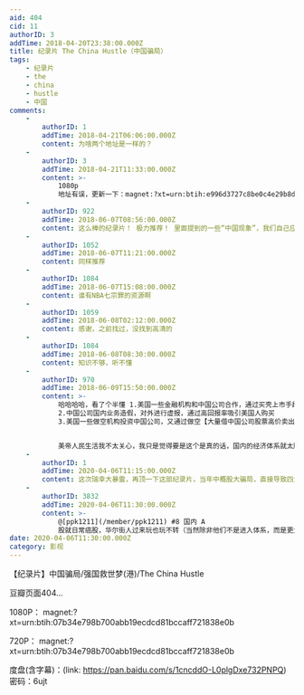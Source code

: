```yaml
---
aid: 404
cid: 11
authorID: 3
addTime: 2018-04-20T23:38:00.000Z
title: 纪录片 The China Hustle（中国骗局）
tags:
    - 纪录片
    - the
    - china
    - hustle
    - 中国
comments:
    -
        authorID: 1
        addTime: 2018-04-21T06:06:00.000Z
        content: 为啥两个地址是一样的？
    -
        authorID: 3
        addTime: 2018-04-21T11:33:00.000Z
        content: >-
            1080p
            地址有误，更新一下：magnet:?xt=urn:btih:e996d3727c8be0c4e29b8df90277a498f3d08bb3
    -
        authorID: 922
        addTime: 2018-06-07T08:56:00.000Z
        content: 这么棒的纪录片！ 极力推荐！ 里面提到的一些“中国现象”，我们自己应该更有体会吧
    -
        authorID: 1052
        addTime: 2018-06-07T11:21:00.000Z
        content: 同样推荐
    -
        authorID: 1084
        addTime: 2018-06-07T15:08:00.000Z
        content: 谁有NBA七宗罪的资源啊
    -
        authorID: 1059
        addTime: 2018-06-08T02:12:00.000Z
        content: 感谢，之前找过，没找到高清的
    -
        authorID: 1084
        addTime: 2018-06-08T08:30:00.000Z
        content: 知识不够，听不懂
    -
        authorID: 970
        addTime: 2018-06-09T15:50:00.000Z
        content: >-
            哈哈哈哈，看了个半懂 1.美国一些金融机构和中国公司合作，通过买壳上市手段使其进入美国股票市场，充当担保人的角色获得大量报酬。
            2.中国公司国内业务造假，对外进行虚报，通过高回报率吸引美国人购买
            3.美国一些做空机构投资中国公司，又通过做空【大量借中国公司股票高价卖出，然后发布调查报告证明中国公司存在业务造假问题，股票下跌，再低价买进归还。


            美帝人民生活我不太关心，我只是觉得要是这个是真的话，国内的经济体系就太脆弱了，什么都是坑蒙拐骗获得的……国内的股民也要小心啦啊。
    -
        authorID: 1
        addTime: 2020-04-06T11:15:00.000Z
        content: 这次瑞幸大暴雷，再顶一下这部纪录片，当年中概股大骗局，直接导致四大中国被严审半年，整个中概股冻结上市。
    -
        authorID: 3832
        addTime: 2020-04-06T11:30:00.000Z
        content: >-
            @[ppk1211](/member/ppk1211) #8 国内 A
            股就日常癌股，华尔街人过来玩也玩不转（当然除非他们不是进入体系，而是更大的操盘力度，那结果会不一样
date: 2020-04-06T11:30:00.000Z
category: 影视
---
```


【纪录片】中国骗局/强国救世梦(港)/The China Hustle

豆瓣页面404…

1080P： magnet:?xt=urn:btih:07b34e798b700abb19ecdcd81bccaff721838e0b

720P： magnet:?xt=urn:btih:07b34e798b700abb19ecdcd81bccaff721838e0b

度盘(含字幕)：(link: https://pan.baidu.com/s/1cncddO-L0plgDxe732PNPQ) 密码：6ujt
